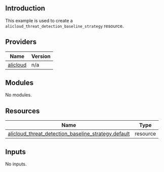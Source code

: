 ## Introduction

This example is used to create a `alicloud_threat_detection_baseline_strategy` resource.

<!-- BEGIN_TF_DOCS -->
## Providers

| Name | Version |
|------|---------|
| <a name="provider_alicloud"></a> [alicloud](#provider\_alicloud) | n/a |

## Modules

No modules.

## Resources

| Name | Type |
|------|------|
| [alicloud_threat_detection_baseline_strategy.default](https://registry.terraform.io/providers/aliyun/alicloud/latest/docs/resources/threat_detection_baseline_strategy) | resource |

## Inputs

No inputs.
<!-- END_TF_DOCS -->
